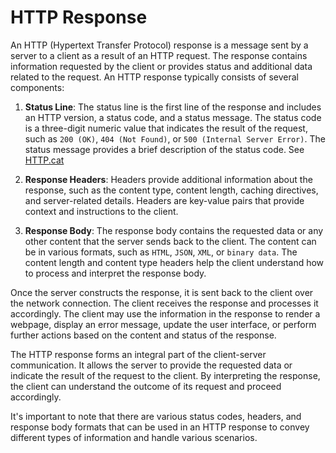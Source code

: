 # HTTP Response

An HTTP (Hypertext Transfer Protocol) response is a message sent by a server to a client as a result of an HTTP request. The response contains information requested by the client or provides status and additional data related to the request. An HTTP response typically consists of several components:

1. **Status Line**: The status line is the first line of the response and includes an HTTP version, a status code, and a status message. The status code is a three-digit numeric value that indicates the result of the request, such as `200 (OK)`, `404 (Not Found)`, or `500 (Internal Server Error)`. The status message provides a brief description of the status code. See [HTTP.cat](https://http.cat)

2. **Response Headers**: Headers provide additional information about the response, such as the content type, content length, caching directives, and server-related details. Headers are key-value pairs that provide context and instructions to the client.

3. **Response Body**: The response body contains the requested data or any other content that the server sends back to the client. The content can be in various formats, such as `HTML`, `JSON`, `XML`, or `binary data`. The content length and content type headers help the client understand how to process and interpret the response body.

Once the server constructs the response, it is sent back to the client over the network connection. The client receives the response and processes it accordingly. The client may use the information in the response to render a webpage, display an error message, update the user interface, or perform further actions based on the content and status of the response.

The HTTP response forms an integral part of the client-server communication. It allows the server to provide the requested data or indicate the result of the request to the client. By interpreting the response, the client can understand the outcome of its request and proceed accordingly.

It's important to note that there are various status codes, headers, and response body formats that can be used in an HTTP response to convey different types of information and handle various scenarios.
